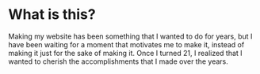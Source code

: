 # What is this?

Making my website has been something that I wanted to do for years, but I have been waiting for a moment that motivates me to make it, instead of making it just for the sake of making it. Once I turned 21, I realized that I wanted to cherish the accomplishments that I made over the years.
